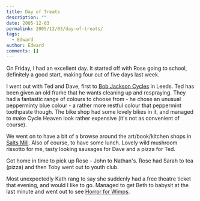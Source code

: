 ```yaml
---
title: Day of Treats
description: ""
date: 2005-12-03
permalink: 2005/12/03/day-of-treats/
tags:
  - Edward
author: Edward
comments: []
---
```


On Friday, I had an excellent day. It started off with Rose going to
school, definitely a good start, making four out of five days last week.

I went out with Ted and Dave, first to [Bob Jackson Cycles][1] in Leeds.
Ted has been given an old frame that he wants cleaning up and
respraying. They had a fantastic range of colours to choose from - he
chose an unusual pepperminty blue colour - a rather more restful colour
that peppermint toothpaste though. The bike shop had some lovely bikes
in it, and managed to make Cycle Heaven look rather expensive (it\'s not
as convenient of course).

We went on to have a bit of a browse around the art/book/kitchen shops
in [Salts Mill][2]. Also of course, to have some lunch. Lovely wild
mushroom rissotto for me, tasty looking sausages for Dave and a pizza
for Ted.

Got home in time to pick up Rose - John to Nathan\'s. Rose had Sarah to
tea (pizza) and then Toby went out to youth club.

Most unexpectedly Kath rang to say she suddenly had a free theatre
ticket that evening, and would I like to go. Managed to get Beth to
babysit at the last minute and went out to see [Horror for Wimps][3].



[1]: https://www.bobjacksoncycles.co.uk/default.php
[2]: https://www.saltsmill.org.uk/index.htm
[3]: https://www.yorktheatreroyal.co.uk/archive-news/news176.shtml
